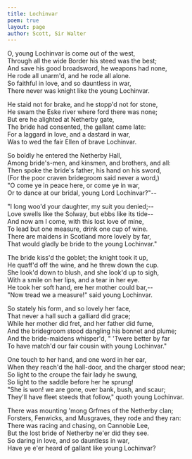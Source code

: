```yaml
---
title: Lochinvar
poem: true
layout: page
author: Scott, Sir Walter
---
```

O, young Lochinvar is come out of the west,  
Through all the wide Border his steed was the best;  
And save his good broadsword, he weapons had none,  
He rode all unarm'd, and he rode all alone.  
So faithful in love, and so dauntless in war,  
There never was knight like the young Lochinvar.  

He staid not for brake, and he stopp'd not for stone,  
He swam the Eske river where ford there was none;  
But ere he alighted at Netherby gate,  
The bride had consented, the gallant came late:  
For a laggard in love, and a dastard in war,  
Was to wed the fair Ellen of brave Lochinvar.  

So boldly he entered the Netherby Hall,  
Among bride's-men, and kinsmen, and brothers, and all:  
Then spoke the bride's father, his hand on his sword,  
(For the poor craven bridegroom said never a word,)  
&quot;O come ye in peace here, or come ye in war,  
Or to dance at our bridal, young Lord Lochinvar?&quot;--  

&quot;I long woo'd your daughter, my suit you denied;--  
Love swells like the Solway, but ebbs like its tide--  
And now am I come, with this lost love of mine,  
To lead but one measure, drink one cup of wine.  
There are maidens in Scotland more lovely by far,  
That would gladly be bride to the young Lochinvar.&quot;  

The bride kiss'd the goblet; the knight took it up,  
He quaff'd off the wine, and he threw down the cup.  
She look'd down to blush, and she look'd up to sigh,  
With a smile on her lips, and a tear in her eye.  
He took her soft hand, ere her mother could bar,--  
&quot;Now tread we a measure!&quot; said young Lochinvar.  

So stately his form, and so lovely her face,  
That never a hall such a galliard did grace;  
While her mother did fret, and her father did fume,  
And the bridegroom stood dangling his bonnet and plume;  
And the bride-maidens whisper'd, &quot; 'Twere better by far  
To have match'd our fair cousin with young Lochinvar.&quot;  

One touch to her hand, and one word in her ear,  
When they reach'd the hall-door, and the charger stood near;  
So light to the croupe the fair lady he swung,  
So light to the saddle before her he sprung!  
&quot;She is won! we are gone, over bank, bush, and scaur;  
They'll have fleet steeds that follow,&quot; quoth young Lochinvar.  

There was mounting 'mong Grfmes of the Netherby clan;  
Forsters, Fenwicks, and Musgraves, they rode and they ran:  
There was racing and chasing, on Cannobie Lee,  
But the lost bride of Netherby ne'er did they see.  
So daring in love, and so dauntless in war,  
Have ye e'er heard of gallant like young Lochinvar?

